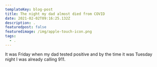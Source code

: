 ```yaml
---
templateKey: blog-post
title: The night my dad almost died from COVID
date: 2021-02-02T09:16:25.132Z
description: .
featuredpost: false
featuredimage: /img/apple-touch-icon.png
tags:
  - .
---
```

It was Friday when my dad tested positive and by the time it was Tuesday night I was already calling 911.
